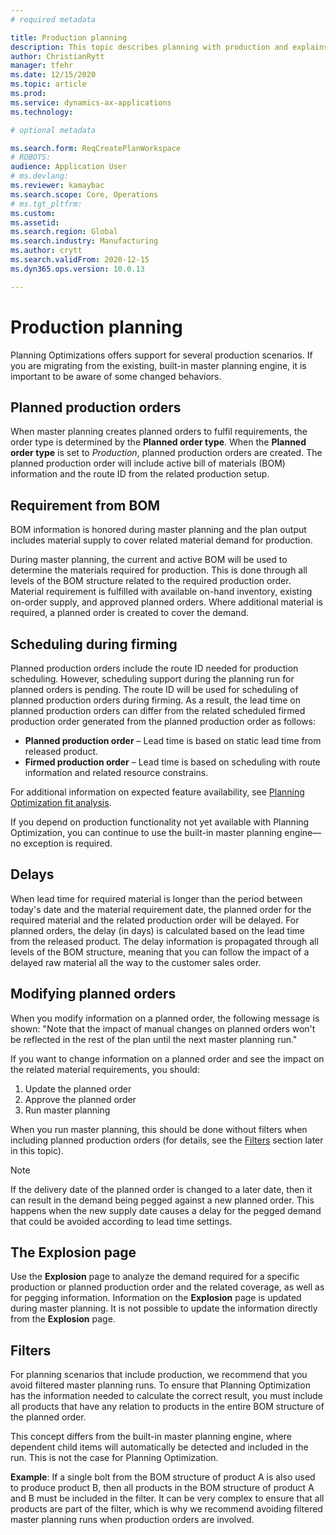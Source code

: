 ```yaml
---
# required metadata

title: Production planning
description: This topic describes planning with production and explains how to modify planned production orders with Planning Optimization.
author: ChristianRytt
manager: tfehr
ms.date: 12/15/2020
ms.topic: article
ms.prod: 
ms.service: dynamics-ax-applications
ms.technology: 

# optional metadata

ms.search.form: ReqCreatePlanWorkspace
# ROBOTS: 
audience: Application User
# ms.devlang: 
ms.reviewer: kamaybac
ms.search.scope: Core, Operations
# ms.tgt_pltfrm: 
ms.custom: 
ms.assetid: 
ms.search.region: Global
ms.search.industry: Manufacturing
ms.author: crytt
ms.search.validFrom: 2020-12-15
ms.dyn365.ops.version: 10.0.13

---
```

# Production planning

Planning Optimizations offers support for several production scenarios. If you are migrating from the existing, built-in master planning engine, it is important to be aware of some changed behaviors.

<!-- The following video gives a short introduction to some of the current capabilities. 
KFM: Link to video for production functionality -->

## Planned production orders

When master planning creates planned orders to fulfil requirements, the order type is determined by the **Planned order type**. When the **Planned order type** is set to *Production*, planned production orders are created. The planned production order will include active bill of materials (BOM) information and the route ID from the related production setup.

## Requirement from BOM

BOM information is honored during master planning and the plan output includes material supply to cover related material demand for production.

During master planning, the current and active BOM will be used to determine the materials required for production. This is done through all levels of the BOM structure related to the required production order. Material requirement is fulfilled with available on-hand inventory, existing on-order supply, and approved planned orders. Where additional material is required, a planned order is created to cover the demand.

## Scheduling during firming

Planned production orders include the route ID needed for production scheduling. However, scheduling support during the planning run for planned orders is pending. The route ID will be used for scheduling of planned production orders during firming. As a result, the lead time on planned production orders can differ from the related scheduled firmed production order generated from the planned production order as follows:

- **Planned production order** – Lead time is based on static lead time from released product.
- **Firmed production order** – Lead time is based on scheduling with route information and related resource constrains.

For additional information on expected feature availability, see [Planning Optimization fit analysis](planning-optimization-fit-analysis.md).

If you depend on production functionality not yet available with Planning Optimization, you can continue to use the built-in master planning engine&mdash;no exception is required.

## Delays

When lead time for required material is longer than the period between today's date and the material requirement date, the planned order for the required material and the related production order will be delayed. For planned orders, the delay (in days) is calculated based on the lead time from the released product. The delay information is propagated through all levels of the BOM structure, meaning that you can follow the impact of a delayed raw material all the way to the customer sales order.

## Modifying planned orders

When you modify information on a planned order, the following message is shown: &quot;Note that the impact of manual changes on planned orders won't be reflected in the rest of the plan until the next master planning run.&quot;

If you want to change information on a planned order and see the impact on the related material requirements, you should:

1. Update the planned order
2. Approve the planned order
3. Run master planning

When you run master planning, this should be done without filters when including planned production orders (for details, see the [Filters](#filters) section later in this topic).

> [!NOTE]
> If the delivery date of the planned order is changed to a later date, then it can result in the demand being pegged against a new planned order. This happens when the new supply date causes a delay for the pegged demand that could be avoided according to lead time settings.

## The Explosion page

Use the **Explosion** page to analyze the demand required for a specific production or planned production order and the related coverage, as well as for pegging information. Information on the **Explosion** page is updated during master planning. It is not possible to update the information directly from the **Explosion** page.

## <a name="filters"></a>Filters

For planning scenarios that include production, we recommend that you avoid filtered master planning runs. To ensure that Planning Optimization has the information needed to calculate the correct result, you must include all products that have any relation to products in the entire BOM structure of the planned order.

This concept differs from the built-in master planning engine, where dependent child items will automatically be detected and included in the run. This is not the case for Planning Optimization.

**Example**: If a single bolt from the BOM structure of product A is also used to produce product B, then all products in the BOM structure of product A and B must be included in the filter. It can be very complex to ensure that all products are part of the filter, which is why we recommend avoiding filtered master planning runs when production orders are involved.
